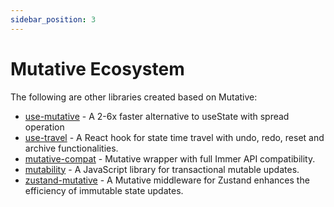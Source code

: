 ```yaml
---
sidebar_position: 3
---
```


# Mutative Ecosystem

The following are other libraries created based on Mutative:

- [use-mutative](https://github.com/mutativejs/use-mutative) - A 2-6x faster alternative to useState with spread operation
- [use-travel](https://github.com/mutativejs/use-travel) - A React hook for state time travel with undo, redo, reset and archive functionalities.
- [mutative-compat](https://github.com/exuanbo/mutative-compat) - Mutative wrapper with full Immer API compatibility.
- [mutability](https://github.com/mutativejs/mutability) - A JavaScript library for transactional mutable updates.
- [zustand-mutative](https://github.com/mutativejs/zustand-mutative) - A Mutative middleware for Zustand enhances the efficiency of immutable state updates.
